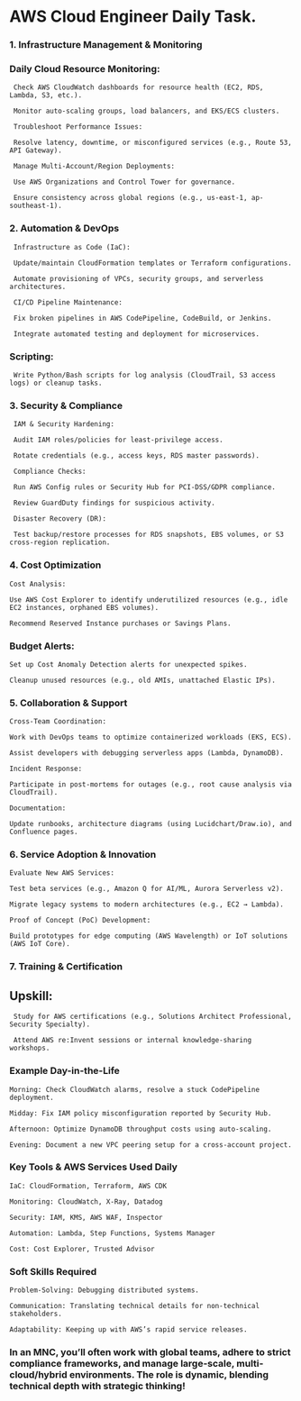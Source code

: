 # AWS Cloud Engineer Daily Task.

### 1. Infrastructure Management & Monitoring
  ### Daily Cloud Resource Monitoring:

     Check AWS CloudWatch dashboards for resource health (EC2, RDS, Lambda, S3, etc.).

     Monitor auto-scaling groups, load balancers, and EKS/ECS clusters.

     Troubleshoot Performance Issues:

     Resolve latency, downtime, or misconfigured services (e.g., Route 53, API Gateway).

     Manage Multi-Account/Region Deployments:

     Use AWS Organizations and Control Tower for governance.

     Ensure consistency across global regions (e.g., us-east-1, ap-southeast-1).

### 2. Automation & DevOps
     Infrastructure as Code (IaC):

     Update/maintain CloudFormation templates or Terraform configurations.

     Automate provisioning of VPCs, security groups, and serverless architectures.

     CI/CD Pipeline Maintenance:

     Fix broken pipelines in AWS CodePipeline, CodeBuild, or Jenkins.

     Integrate automated testing and deployment for microservices.

### Scripting:

     Write Python/Bash scripts for log analysis (CloudTrail, S3 access logs) or cleanup tasks.

### 3. Security & Compliance
     IAM & Security Hardening:

     Audit IAM roles/policies for least-privilege access.

     Rotate credentials (e.g., access keys, RDS master passwords).

     Compliance Checks:

     Run AWS Config rules or Security Hub for PCI-DSS/GDPR compliance.

     Review GuardDuty findings for suspicious activity.

     Disaster Recovery (DR):

     Test backup/restore processes for RDS snapshots, EBS volumes, or S3 cross-region replication.

### 4. Cost Optimization
    Cost Analysis:

    Use AWS Cost Explorer to identify underutilized resources (e.g., idle EC2 instances, orphaned EBS volumes).

    Recommend Reserved Instance purchases or Savings Plans.

### Budget Alerts:

    Set up Cost Anomaly Detection alerts for unexpected spikes.

    Cleanup unused resources (e.g., old AMIs, unattached Elastic IPs).

### 5. Collaboration & Support
    Cross-Team Coordination:

    Work with DevOps teams to optimize containerized workloads (EKS, ECS).

    Assist developers with debugging serverless apps (Lambda, DynamoDB).

    Incident Response:

    Participate in post-mortems for outages (e.g., root cause analysis via CloudTrail).

    Documentation:

    Update runbooks, architecture diagrams (using Lucidchart/Draw.io), and Confluence pages.

### 6. Service Adoption & Innovation
    Evaluate New AWS Services:

    Test beta services (e.g., Amazon Q for AI/ML, Aurora Serverless v2).

    Migrate legacy systems to modern architectures (e.g., EC2 → Lambda).

    Proof of Concept (PoC) Development:

    Build prototypes for edge computing (AWS Wavelength) or IoT solutions (AWS IoT Core).

### 7. Training & Certification
  ## Upskill:

     Study for AWS certifications (e.g., Solutions Architect Professional, Security Specialty).

     Attend AWS re:Invent sessions or internal knowledge-sharing workshops.

### Example Day-in-the-Life

    Morning: Check CloudWatch alarms, resolve a stuck CodePipeline deployment.

    Midday: Fix IAM policy misconfiguration reported by Security Hub.

    Afternoon: Optimize DynamoDB throughput costs using auto-scaling.

    Evening: Document a new VPC peering setup for a cross-account project.

### Key Tools & AWS Services Used Daily
    IaC: CloudFormation, Terraform, AWS CDK

    Monitoring: CloudWatch, X-Ray, Datadog

    Security: IAM, KMS, AWS WAF, Inspector

    Automation: Lambda, Step Functions, Systems Manager

    Cost: Cost Explorer, Trusted Advisor

### Soft Skills Required
    Problem-Solving: Debugging distributed systems.

    Communication: Translating technical details for non-technical stakeholders.

    Adaptability: Keeping up with AWS’s rapid service releases.

### In an MNC, you’ll often work with global teams, adhere to strict compliance frameworks, and manage large-scale, multi-cloud/hybrid environments. The role is dynamic, blending technical depth with strategic thinking!
